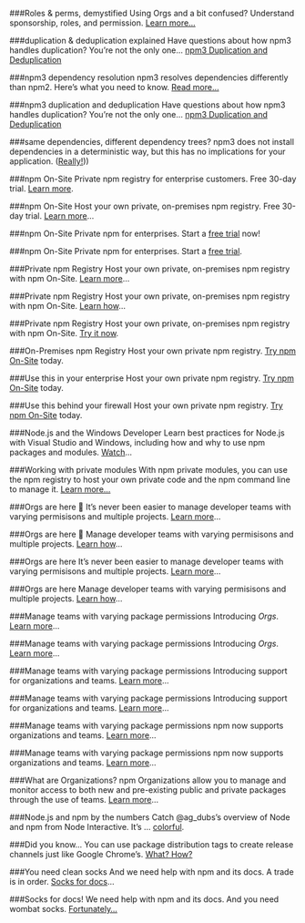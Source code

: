 ###Roles & perms, demystified
Using Orgs and a bit confused? Understand sponsorship, roles, and permission. [Learn more…](https://docs.npmjs.com/orgs/sponsorship?utm_campaign=20160105box "Sponsorship")

###duplication & deduplication explained
Have questions about how npm3 handles duplication? You’re not the only one… [npm3 Duplication and Deduplication](https://docs.npmjs.com/how-npm-works/npm3-dupe?utm_campaign=20160105box "npm3 Duplication and Deduplication")

###npm3 dependency resolution
npm3 resolves dependencies differently than npm2. Here’s what you need to know. [Read more…](https://docs.npmjs.com/how-npm-works/npm3?utm_campaign=20160105box "npm v3 Dependency Resolution")

###npm3 duplication and deduplication
Have questions about how npm3 handles duplication? You’re not the only one… [npm3 Duplication and Deduplication](https://docs.npmjs.com/how-npm-works/npm3-dupe?utm_campaign=20160105box "npm3 Duplication and Deduplication")

###same dependencies, different dependency trees?
npm3 does not install dependencies in a deterministic way, but this has no implications for your application. ([Really!](https://docs.npmjs.com/how-npm-works/npm3-nondet?utm_campaign=20160105box "npm3 Non-determinism")))

###npm On-Site
Private npm registry for enterprise customers. Free 30-day trial. [Learn more](https://www.npmjs.com/npm/on-site?utm_campaign=20160105box "npm On-Site").

###npm On-Site
Host your own private, on-premises npm registry. Free 30-day trial. [Learn more](https://www.npmjs.com/npm/on-site?utm_campaign=20160105box "npm On-Site")…

###npm On-Site
Private npm for enterprises. Start a [free trial](https://www.npmjs.com/npm/on-site?utm_campaign=20160105box "npm On-Site") now!

###npm On-Site
Private npm for enterprises. Start a [free trial](https://www.npmjs.com/npm/on-site?utm_campaign=20160105box "npm On-Site").

###Private npm Registry
Host your own private, on-premises npm registry with npm On-Site. [Learn more](https://www.npmjs.com/npm/on-site?utm_campaign=20160105box "npm On-Site")…

###Private npm Registry
Host your own private, on-premises npm registry with npm On-Site. [Learn how](https://www.npmjs.com/npm/on-site?utm_campaign=20160105box "npm On-Site")…

###Private npm Registry
Host your own private, on-premises npm registry with npm On-Site. [Try it now](https://www.npmjs.com/npm/on-site?utm_campaign=20160105box "npm On-Site").

###On-Premises npm Registry
Host your own private npm registry. [Try npm On-Site](https://www.npmjs.com/npm/on-site?utm_campaign=20160105box "npm On-Site") today.

###Use this in your enterprise
Host your own private npm registry. [Try npm On-Site](https://www.npmjs.com/npm/on-site?utm_campaign=20160105box "npm On-Site") today.

###Use this behind your firewall
Host your own private npm registry. [Try npm On-Site](https://www.npmjs.com/npm/on-site?utm_campaign=20160105box "npm On-Site") today.

###Node.js and the Windows Developer
Learn best practices for Node.js with Visual Studio and Windows, including how and why to use npm packages and modules. [Watch](http://npm.me/i0 "Node.js and the Windows Developer")…

###Working with private modules
With npm private modules, you can use the npm registry to host your own private code and the npm command line to manage it. [Learn more…](https://docs.npmjs.com/private-modules/intro?utm_campaign=20160105box "Working with private modules")

###Orgs are here 🎉
It’s never been easier to manage developer teams with varying permisisons and multiple projects. [Learn more](https://www.npmjs.com/npm/private-packages/#organizations "Private Packages and Organizations")…

###Orgs are here 🎉
Manage developer teams with varying permisisons and multiple projects. [Learn how](https://www.npmjs.com/npm/private-packages/#organizations "Private Packages and Organizations")…

###Orgs are here
It’s never been easier to manage developer teams with varying permisisons and multiple projects. [Learn more](https://www.npmjs.com/npm/private-packages/learn-more/?utm_campaign=20160105box "Private Packages and Organizations")…

###Orgs are here 
Manage developer teams with varying permisisons and multiple projects. [Learn how](https://www.npmjs.com/npm/private-packages/learn-more/?utm_campaign=20160105box "Private Packages and Organizations")…

###Manage teams with varying package permissions
Introducing *Orgs*. [Learn more](https://www.npmjs.com/npm/private-packages/learn-more/?utm_campaign=20160105box "Private Packages and Organizations")…

###Manage teams with varying package permissions
Introducing *Orgs*. [Learn more](https://www.npmjs.com/npm/private-packages/#organizations "Private Packages and Organizations")…

###Manage teams with varying package permissions
Introducing support for organizations and teams. [Learn more](https://www.npmjs.com/npm/private-packages/learn-more/?utm_campaign=20160105box "Private Packages and Organizations")…

###Manage teams with varying package permissions
Introducing support for organizations and teams. [Learn more](https://www.npmjs.com/npm/private-packages/#organizations "Private Packages and Organizations")…

###Manage teams with varying package permissions
npm now supports organizations and teams. [Learn more](https://www.npmjs.com/npm/private-packages/learn-more/?utm_campaign=20160105box "Private Packages and Organizations")…

###Manage teams with varying package permissions
npm now supports organizations and teams. [Learn more](https://www.npmjs.com/npm/private-packages/#organizations "Private Packages and Organizations")…

###What are Organizations?
npm Organizations allow you to manage and monitor access to both new and pre-existing public and private packages through the use of teams. [Learn more](https://docs.npmjs.com/orgs/what-are-orgs?utm_campaign=20160105box "What are Organizations?")…

###Node.js and npm by the numbers
Catch @ag_dubs’s overview of Node and npm from Node Interactive. It’s … [colorful](https://www.youtube.com/watch?v=5ikjwX2ur2U&index=4&list=PLfMzBWSH11xYjL8oFumSfzOf6-kr8_t-o "Node.js and npm by Numbers").

###Did you know…
You can use package distribution tags to create release channels just like Google Chrome’s. [What? How?](https://medium.com/greenkeeper-blog/one-simple-trick-for-javascript-package-maintainers-to-avoid-breaking-their-user-s-software-and-to-6edf06dc5617#.atyxoqdlr "One simple trick for JavaScript package maintainers to avoid breaking their user’s software and to ship stable releases")

###You need clean socks
And we need help with npm and its docs. A trade is in order. [Socks for docs](http://blog.npmjs.org/post/131990066735/npm-weekly-34-easy-readmes-improved?utm_campaign=20160105box)…

###Socks for docs!
We need help with npm and its docs. And you need wombat socks. [Fortunately…](http://blog.npmjs.org/post/131990066735/npm-weekly-34-easy-readmes-improved?utm_campaign=20160105box)
